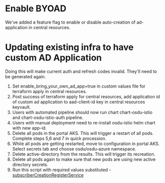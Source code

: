 # Enable BYOAD

We've added a feature flag to enable or disable auto-creation of ad-application in central resources.

# Updating existing infra to have custom AD Application
Doing this will make current auth and refresh codes invalid. They'll need to be generated again.
1. Set enable_bring_your_own_ad_app=true in custom values file for terraform apply in central resources.
2. Post success of terraform apply for central resources, add application id of custom ad application to aad-client-id key in central resources keyvault.
3. Users with automated pipeline should now run chart chart-osdu-istio and chart-osdu-istio-auth pipeline.
4. Users with manual deployment need to re-install osdu-istio helm chart with new app-id.
5. Delete all pods in the portal AKS. This will trigger a restart of all pods. Complete steps 5,6 and 7 in quick procession.
6. While all pods are getting restarted, move to configuration in portal AKS. Select secrets tab and choose osdu/osdu-azure namespace.
7. Delete active-directory from the results. This will trigger its recreation.
8. Delete all pods again to make sure that new pods are using new active directory secrets.
9. Run this script with required values substituted - [subscriberCreationRegisterService](./Trouble%20Shooting%20Guides/tsg-scripts/subscriberCreationRegisterService.ps1)